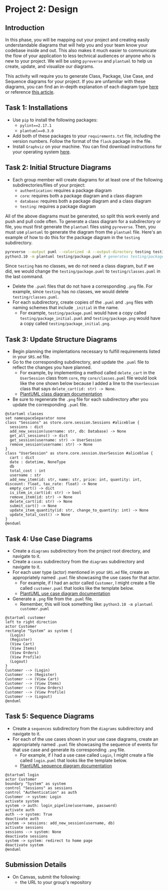 # Project 2: Design

## Introduction

In this phase, you will be mapping out your project and creating easily understandable diagrams that will help you and your team know your codebase inside and out. This also makes it much easier to communicate the flow of your application to less technical audiences or anyone who is new to your project. We will be using `pyreverse` and `plantuml` to help us create, update, and visualize our diagrams.

This activity will require you to generate Class, Package, Use Case, and Sequence diagrams for your project. If you are unfamiliar with these diagrams, you can find an in-depth explanation of each diagram type [here](https://www.uml-diagrams.org/) or reference [this article](https://nulab.com/learn/software-development/uml-diagrams-guide/).

## Task 1: Installations

- Use `pip` to install the following packages:
  - `pylint==2.17.1`
  - `plantuml==0.3.0`
- Add both of these packages to your `requirements.txt` file, including the version numbers. Follow the format of the `flask` package in the file.
- Install `Graphviz` on your machine. You can find download instructions for your operating system [here](https://graphviz.org/download/).

## Task 2: Initial Structure Diagrams

- Each group member will create diagrams for at least one of the following subdirectories/files of your project:
  - `authentication`: requires a package diagram
  - `core`: requires both a package diagram and a class diagram
  - `database`: requires both a package diagram and a class diagram
  - `testing`: requires a package diagram

All of the above diagrams must be generated, so split this work evenly and push and pull code often. To generate a class diagram for a subdirectory or file, you must first generate the `plantuml` files using `pyreverse`. Then, you must use `plantuml` to generate the diagram from the `plantuml` file. Here's an example of how to do this for the package diagram in the `testing` subdirectory.

```bash
pyreverse --output puml --colorized -A --output-directory testing testin # generates testing/package.puml
python3.10 -m plantuml testing/package.puml # generates testing/package.png 
```

Since `testing` has no classes, we do not need a class diagram, but if we did, we would change the `testing/package.puml` to `testing/classes.puml` in the last command.

- Delete the `.puml` files that do not have a corresponding `.png` file. For example, since `testing` has no classes, we would delete `testing/classes.puml`.
- For each subdirectory, create copies of the `.puml` and `.png` files with naming schemes that include `_initial` in the name.
  - For example, `testing/package.puml` would have a copy called `testing/package_initial.puml` and `testing/package.png` would have a copy called `testing/package_initial.png`.

## Task 3: Update Structure Diagrams

- Begin planning the implentations necessary to fulfill requirements listed in your `SRS.md` file.
- Go to the corresponding subdirectory, and update the `.puml` file to reflect the changes you have planned.
  - For example, by implementing a method called `delete_cart` in the `UserSession` class from `core`, my `core/classes.puml` file would look like the one shown below because I added a line to the `UserSession` class that says `delete_cart(id: str) -> None`.
  - [PlantUML class diagram documentation](https://plantuml.com/class-diagram)
- Be sure to regenerate the `.png` file for each subdirectory after you update the corresponding `.puml` file.

```plantuml
@startuml classes
set namespaceSeparator none
class "Sessions" as store.core.session.Sessions #aliceblue {
  sessions : dict
  add_new_session(username: str, db: Database) -> None
  get_all_sessions() -> dict
  get_session(username: str) -> UserSession
  remove_session(username: str) -> None
}
class "UserSession" as store.core.session.UserSession #aliceblue {
  cart : dict
  date : datetime, NoneType
  db
  total_cost : int
  username : str
  add_new_item(id: str, name: str, price: int, quantity: int, discount: float, tax_rate: float) -> None
  empty_cart() -> dict
  is_item_in_cart(id: str) -> bool
  remove_item(id: str) -> None
  delete_cart(id: str) -> None
  submit_cart() -> None
  update_item_quantity(id: str, change_to_quantity: int) -> None
  update_total_cost() -> None
}
@enduml
```

## Task 4: Use Case Diagrams

- Create a `diagrams` subdirectory from the project root directory, and navigate to it.
- Create a `cases` subdirectory from the `diagrams` subdirectory and navigate to it.
- For each user type (actor) mentioned in your `SRS.md` file, create an appropriately named `.puml` file showcasing the use cases for that actor.
  - For example, if I had an actor called `Customer`, I might create a file called `customer.puml` that looks like the template below.
  - [PlantUML use case diagram documentation](https://plantuml.com/use-case-diagram)
- Generate a `.png` file from the `.puml` file.
  - Remember, this will look something like: `python3.10 -m plantuml customer.puml`

```plantuml
@startuml customer
left to right direction
actor Customer
rectangle "System" as system {
  (Login)
  (Register)
  (View Cart)
  (View Items)
  (View Orders)
  (View Profile)
  (Logout)
}
Customer --> (Login)
Customer --> (Register)
Customer --> (View Cart)
Customer --> (View Items)
Customer --> (View Orders)
Customer --> (View Profile)
Customer --> (Logout)
@enduml
```

## Task 5: Sequence Diagrams

- Create a `sequences` subdirectory from the `diagrams` subdirectory and navigate to it.
- For each of the use cases shown in your use case diagrams, create an appropriately named `.puml` file showcasing the sequence of events for that use case and generate its corresponding `.png` file.
  - For example, if I had a use case called `Login`, I might create a file called `login.puml` that looks like the template below.
  - [PlantUML sequence diagram documentation](https://plantuml.com/sequence-diagram)

```plantuml
@startuml login
actor Customer
boundary "System" as system
control "Sessions" as sessions
control "Authentication" as auth
Customer -> system: Login
activate system
system -> auth: login_pipeline(username, password)
activate auth
auth --> system: True
deactivate auth
system -> sessions: add_new_session(username, db)
activate sessions
sessions --> system: None
deactivate sessions
system -> system: redirect to home page
deactivate system
@enduml
```

## Submission Details

- On Canvas, submit the following:
  - the URL to your group's repository
